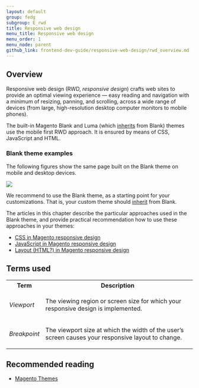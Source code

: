```yaml
---
layout: default
group: fedg
subgroup: E_rwd
title: Responsive web design
menu_title: Responsive web design
menu_order: 1
menu_node: parent
github_link: frontend-dev-guide/responsive-web-design/rwd_overview.md
---
```


<h2 id="fedg_rwd_overview">Overview</h2>

<!-- 
<a href="http://www.smashingmagazine.com/2011/01/12/guidelines-for-responsive-web-design/" target="_blank">Responsive web design</a> is a set of techniques that enable you to display the same content on multiple device sizes (referred to as *viewports*) without maintaining completely separate style sheets for each. -->

Responsive web design (RWD, <i>responsive design</i>) crafts web sites to provide an optimal viewing experience &mdash; easy reading and navigation with a minimum of resizing, panning, and scrolling, across a wide range of devices (from large, high-resolution desktop computer monitors to mobile phones).

The built-in Magento Blank and Luma (which <a href="{{site.gdeurl}}frontend-dev-guide/themes/theme-inherit.html" target="_blank">inherits</a> from Blank) themes use the mobile first RWD approach. It is ensured by means of CSS, JavaScript and HTML.

<h3 id="fedg_rwd_blank_ex">Blank theme examples</h3>

The following figures show the same page built on the Blank theme on mobile and desktop devices.

<img src="{{site.baseurl}}common/images/css_responsive1.jpg">


We recommend to use the Blank theme, as a starting point for your customizations. That is, your custom theme should <a href="{{site.gdeurl}}frontend-dev-guide/themes/theme-inherit.html" target="_blank">inherit</a> from Blank.

The articles in this chapter describe the particular approaches used in the Blank theme, and provide practical recommendation how to use these approaches in your themes:

<ul>
<li> 
<a href="{{site.gdeurl}}frontend-dev-guide/responsive-web-design/rwd_css.html" target="_blank">CSS in Magento responsive design</a>
</li>
<li>
<a href="{{site.gdeurl}}frontend-dev-guide/responsive-web-design/rwd_blocks.html" target="_blank">JavaScript in Magento responsive design</a>
</li>
<li>
<a href="{{site.gdeurl}}frontend-dev-guide/responsive-web-design/rwd_blocks.html" target="_blank">Layout (HTML?) in Magento responsive design</a>
</li>

</ul>


<h2 id="fedg_rwd_terms">Terms used</h2>

<table>
<tr>
<th>
Term
</th>
<th>
Description
</th>
</tr>
<tr>
<td>
<i>Viewport</i>
</td>
<td>

The viewing region or screen size for which your responsive design is implemented.

</td>
</tr>
<tr>
<td>
<i>Breakpoint</i>
</td>
<td>

The viewport size at which the width of the user’s screen causes your responsive layout to change.

</td>
</tr>
</table>














<h2>Recommended reading</h2>

*	<a href="{{ site.gdeurl }}frontend-dev-guide/themes/theme-general.html" target="_blank">Magento Themes</a>



